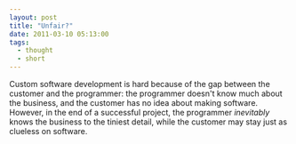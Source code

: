 ```yaml
---
layout: post
title: "Unfair?"
date: 2011-03-10 05:13:00
tags:
  - thought
  - short
---
```


Custom software development is hard because of the gap between the customer and the programmer: the
programmer doesn't know much about the business, and the customer has no idea about making software.
However, in the end of a successful project, the programmer _inevitably_ knows the business to the
tiniest detail, while the customer may stay just as clueless on software.
